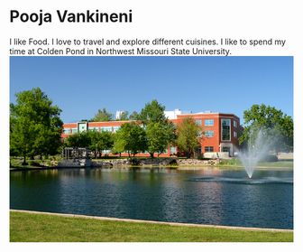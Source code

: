 # Pooja Vankineni

I like Food. I love to travel and explore different cuisines. I like to spend my time at Colden Pond in Northwest Missouri State University.
![Image of Colden Pond](./ColdenPond.jpg)
